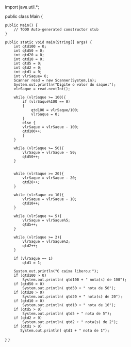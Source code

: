 import java.util.*;

public class Main {

    public Main() {
        // TODO Auto-generated constructor stub
    }

    public static void main(String[] args) {
        int qtd100 = 0;
        int qtd50 = 0;
        int qtd20 = 0;
        int qtd10 = 0;
        int qtd5 = 0;
        int qtd2 = 0;
        int qtd1 = 0;
        int vlrSaque= 0;
        Scanner read = new Scanner(System.in);
        System.out.println("Digite o valor do saque:");
        vlrSaque = read.nextInt();

        while (vlrSaque >= 100){
            if (vlrSaque%100 == 0)
            {
                qtd100 = vlrSaque/100;
                vlrSaque = 0;
            }
            else {
            vlrSaque = vlrSaque - 100;
            qtd100++;
            }
        }

        while (vlrSaque >= 50){
            vlrSaque = vlrSaque - 50;
            qtd50++;
        }


        while (vlrSaque >= 20){
            vlrSaque = vlrSaque - 20;
            qtd20++;
        }

        while (vlrSaque >= 10){
            vlrSaque = vlrSaque - 10;
            qtd10++;
        }

        while (vlrSaque >= 5){
            vlrSaque = vlrSaque%5;
            qtd5++;
        }

        while (vlrSaque >= 2){
            vlrSaque = vlrSaque%2;
            qtd2++;
        }

        if (vlrSaque == 1)
            qtd1 = 1;

        System.out.println("O caixa liberou:");
        if (qtd100 > 0)
            System.out.println( qtd100 + " nota(s) de 100");
        if (qtd50 > 0)
            System.out.println( qtd50 + " nota de 50");
        if (qtd20 > 0)
            System.out.println( qtd20 + " nota(s) de 20");
        if (qtd10 > 0)
            System.out.println( qtd10 + " nota de 10");
        if (qtd5 > 0)
            System.out.println( qtd5 + " nota de 5");
        if (qtd2 > 0)
            System.out.println( qtd2 + " nota(s) de 2");
        if (qtd1 > 0)
           System.out.println( qtd1 + " nota de 1");
  }
}
